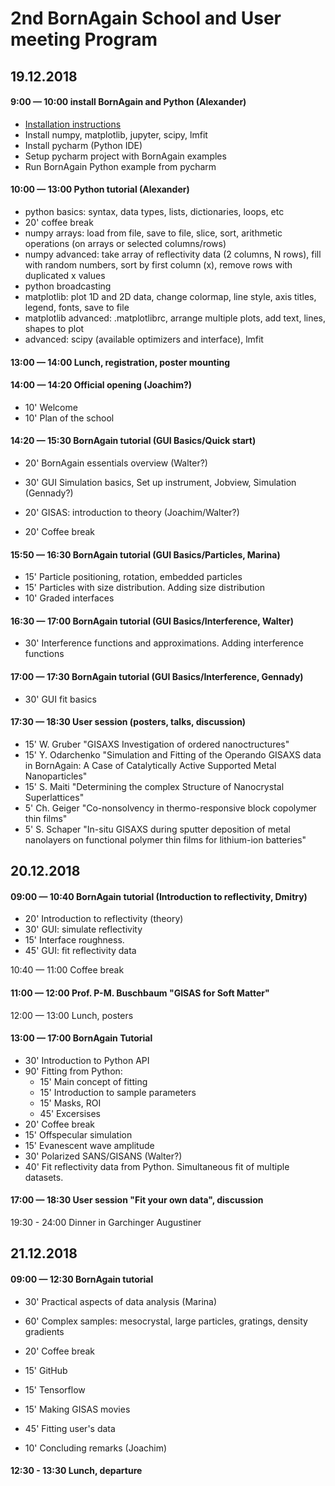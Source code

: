 # 2nd BornAgain School and User meeting Program

## 19.12.2018
#### 9:00 — 10:00 install BornAgain and Python (Alexander)
- [Installation instructions](https://www.bornagainproject.org/documentation/getting-started/installation/)
- Install numpy, matplotlib, jupyter, scipy, lmfit
- Install pycharm (Python IDE)
- Setup pycharm project with BornAgain examples
- Run BornAgain Python example from pycharm

#### 10:00 — 13:00 Python tutorial (Alexander)

- python basics:  syntax, data types, lists, dictionaries, loops, etc
- 20' coffee break
- numpy arrays: load from file, save to file, slice, sort, arithmetic operations (on arrays or selected columns/rows)
- numpy advanced: take array of reflectivity data (2 columns, N rows), fill with random numbers, sort by first column (x), remove rows with duplicated x values
- python broadcasting
- matplotlib: plot 1D and 2D data, change colormap, line style, axis titles, legend, fonts, save to file
- matplotlib advanced: .matplotlibrc, arrange multiple plots, add text, lines, shapes to plot
- advanced: scipy (available optimizers and interface), lmfit

#### 13:00 — 14:00 Lunch, registration, poster mounting

#### 14:00 — 14:20 Official opening (Joachim?)

- 10' Welcome
- 10' Plan of the school

#### 14:20 — 15:30 BornAgain tutorial (GUI Basics/Quick start)

- 20' BornAgain essentials overview (Walter?)
- 30' GUI Simulation basics, Set up instrument, Jobview, Simulation (Gennady?)
- 20' GISAS: introduction to theory (Joachim/Walter?)

- 20' Coffee break

#### 15:50 — 16:30 BornAgain tutorial (GUI Basics/Particles, Marina)

- 15' Particle positioning, rotation, embedded particles 
- 15' Particles with size distribution. Adding size distribution 
- 10' Graded interfaces 

#### 16:30 — 17:00 BornAgain tutorial (GUI Basics/Interference, Walter)

- 30' Interference functions and approximations. Adding interference functions

#### 17:00 — 17:30 BornAgain tutorial (GUI Basics/Interference, Gennady)
- 30' GUI fit basics

#### 17:30 — 18:30 User session (posters, talks, discussion)

- 15' W. Gruber "GISAXS Investigation of ordered nanoctructures"
- 15' Y. Odarchenko "Simulation and Fitting of the Operando GISAXS data in BornAgain: A Case of Catalytically Active Supported Metal Nanoparticles"
- 15' S. Maiti "Determining the complex Structure of Nanocrystal Superlattices"
- 5' Ch. Geiger "Co-nonsolvency in thermo-responsive block copolymer thin films"
- 5' S. Schaper "In-situ GISAXS during sputter deposition of metal nanolayers on functional polymer thin films for lithium-ion batteries"

## 20.12.2018
#### 09:00 — 10:40 BornAgain tutorial (Introduction to reflectivity, Dmitry)

- 20' Introduction to reflectivity (theory)
- 30' GUI: simulate reflectivity
- 15' Interface roughness.
- 45' GUI: fit reflectivity data

10:40 — 11:00 Coffee break

#### 11:00 — 12:00 Prof. P-M. Buschbaum "GISAS for Soft Matter"

12:00 — 13:00 Lunch, posters

#### 13:00 — 17:00 BornAgain Tutorial

- 30' Introduction to Python API
- 90' Fitting from Python:
  - 15' Main concept of fitting
  - 15' Introduction to sample parameters
  - 15' Masks, ROI
  - 45' Excersises
- 20' Coffee break
- 15' Offspecular simulation
- 15' Evanescent wave amplitude
- 30' Polarized SANS/GISANS (Walter?)
- 40' Fit reflectivity data from Python. Simultaneous fit of multiple datasets.

#### 17:00 — 18:30 User session "Fit your own data", discussion

19:30 - 24:00 Dinner in Garchinger Augustiner

## 21.12.2018
#### 09:00 — 12:30 BornAgain tutorial 

- 30' Practical aspects of data analysis (Marina)
- 60' Complex samples: mesocrystal, large particles, gratings, density gradients
- 20' Coffee break
- 15' GitHub
- 15' Tensorflow
- 15' Making GISAS movies
- 45' Fitting user's data

- 10' Concluding remarks (Joachim)

#### 12:30 - 13:30 Lunch, departure



